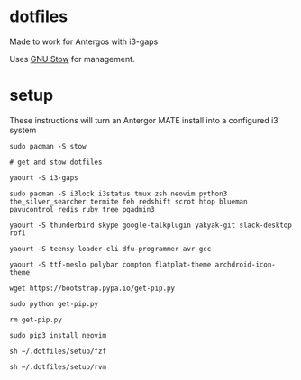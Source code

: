 # dotfiles

Made to work for Antergos with i3-gaps

Uses [GNU Stow](https://www.gnu.org/software/stow/) for management.

# setup

These instructions will turn an Antergor MATE install into a configured i3 system

`sudo pacman -S stow`

`# get and stow dotfiles`

`yaourt -S i3-gaps`

`sudo pacman -S i3lock i3status tmux zsh neovim python3 the_silver_searcher termite feh redshift scrot htop blueman pavucontrol redis ruby tree pgadmin3`

`yaourt -S thunderbird skype google-talkplugin yakyak-git slack-desktop rofi`

`yaourt -S teensy-loader-cli dfu-programmer avr-gcc`

`yaourt -S ttf-meslo polybar compton flatplat-theme archdroid-icon-theme`

`wget https://bootstrap.pypa.io/get-pip.py`

`sudo python get-pip.py`

`rm get-pip.py`

`sudo pip3 install neovim`

`sh ~/.dotfiles/setup/fzf`

`sh ~/.dotfiles/setup/rvm`
